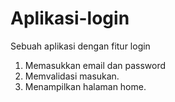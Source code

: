 # Aplikasi-login
Sebuah aplikasi dengan fitur login

1. Memasukkan email dan password
2. Memvalidasi masukan.
3. Menampilkan halaman home.
